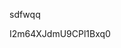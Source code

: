 sdfwqq













































































I2m64XJdmU9CPl1Bxq0
